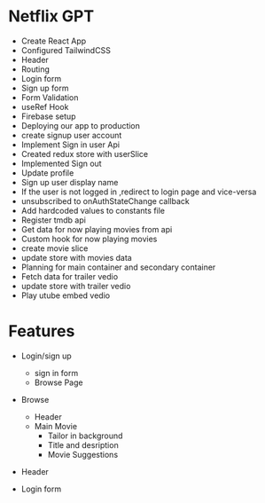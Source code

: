 # Netflix GPT

- Create React App
- Configured TailwindCSS
- Header
- Routing
- Login form 
- Sign up form 
- Form Validation
- useRef Hook
- Firebase setup
- Deploying our app to production
- create signup user account
- Implement Sign in user Api
- Created redux store with userSlice
- Implemented Sign out
- Update profile
- Sign up user display name
- If the user is not logged in ,redirect to login page and vice-versa
- unsubscribed to onAuthStateChange callback
- Add hardcoded values to constants file
- Register tmdb api
- Get data for now playing movies from api
- Custom hook for now playing movies
- create movie slice
- update store with movies data
- Planning for main container and secondary container
- Fetch data for trailer vedio
- update store with trailer vedio
- Play utube embed vedio

# Features
- Login/sign up 
    - sign in form
    - Browse Page

- Browse 
    - Header
    - Main Movie
        - Tailor in background
        - Title and desription
        - Movie Suggestions

- Header
- Login form
        